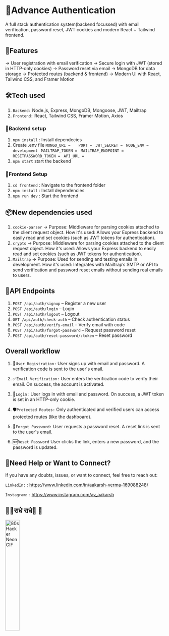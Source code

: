 ﻿# 🔐Advance Authentication

A full stack authentication system(backend focussed) with email verification, password reset, JWT cookies and modern React + Tailwind frontend.

## 🚀Features

-> User registration with email verification
-> Secure login with JWT (stored in HTTP-only cookies)
-> Password reset via email
-> MongoDB for data storage
-> Protected routes (backend & frontend)
-> Modern UI with React, Tailwind CSS, and Framer Motion

## 🛠️Tech used

1. `Backend:` Node.js, Express, MongoDB, Mongoose, JWT, Mailtrap
2. `Frontend:` React, Tailwind CSS, Framer Motion, Axios


###  🔧Backend setup

1. `npm install` : Install dependecies
2. Create .env file 
`MONGO_URI =   `
`PORT = `
`JWT_SECRET = `
`NODE_ENV = development `
`MAILTRAP_TOKEN = `
`MAILTRAP_ENDPOINT = `
`RESETPASSWORD_TOKEN = `
`API_URL = `
3. `npm start` start the backend

###  🎨Frontend Setup

1. `cd frontend` : Navigate to the frontend folder
2. `npm install` : Install dependencies
3. `npm run dev` : Start the frontend

## 📦New dependencies used

1. `cookie-parser` -> 
Purpose: Middleware for parsing cookies attached to the client request object.
How it's used: Allows your Express backend to easily read and set cookies (such as JWT tokens for authentication).
2. `crypto` -> 
 Purpose: Middleware for parsing cookies attached to the client request object.
How it's used: Allows your Express backend to easily read and set cookies (such as JWT tokens for authentication).
3. `Mailtrap` -> 
Purpose: Used for sending and testing emails in development.
How it's used: Integrates with Mailtrap’s SMTP or API to send verification and password reset emails without sending real emails to users.

## 📡API Endpoints

1. `POST /api/auth/signup` – Register a new user
2. `POST /api/auth/login` – Login
3. `POST /api/auth/logout` – Logout
4. `GET /api/auth/check-auth` – Check authentication status
5. `POST /api/auth/verify-email` – Verify email with code
6. `POST /api/auth/forgot-password` – Request password reset
7. `POST /api/auth/reset-password/:token` – Reset password

## Overall workflow

1. 📝`User Registration:`
User signs up with email and password.
A verification code is sent to the user's email.

2. ✅`Email Verification:`
User enters the verification code to verify their email.
On success, the account is activated.

3. 🔐`Login:`
User logs in with email and password.
On success, a JWT token is set in an HTTP-only cookie.

4. 🛡️`Protected Routes:`
Only authenticated and verified users can access protected routes (like the dashboard).

5. 🔁`Forgot Password:`
User requests a password reset.
A reset link is sent to the user's email.

6. 🆕`Reset Password`
User clicks the link, enters a new password, and the password is updated.


## 🤝Need Help or Want to Connect?

If you have any doubts, issues, or want to connect, feel free to reach out:

`LinkedIn:` : https://www.linkedin.com/in/aakarsh-verma-169088248/

`Instagram:` : https://www.instagram.com/av_aakarsh
## 🪈🦚राधे राधे🦚 🪈
<img src="https://c.tenor.com/EqhaerZ3GaMAAAAd/tenor.gif" width="30%" alt="80s Hacker Neon GIF" />
